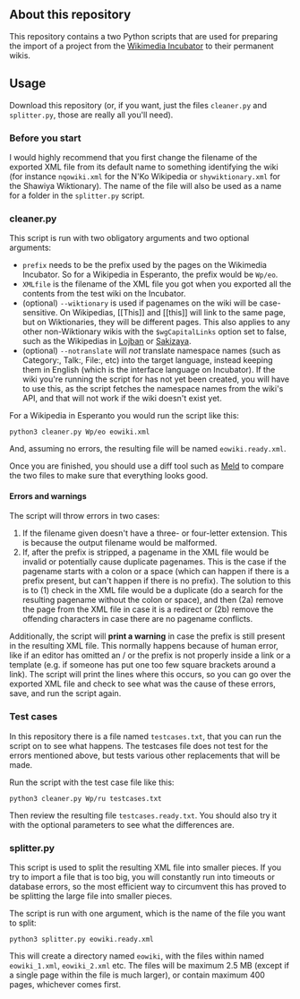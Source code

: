 ## About this repository
This repository contains a two Python scripts that are used for preparing the
import of a project from the [Wikimedia Incubator](https://incubator.wikimedia.org/)
to their permanent wikis.

## Usage
Download this repository (or, if you want, just the files `cleaner.py` and `splitter.py`,
those are really all you'll need).

### Before you start
I would highly recommend that you first change the filename of the exported
XML file from its default name to something identifying the wiki (for instance
`nqowiki.xml` for the N'Ko Wikipedia or `shywiktionary.xml` for the Shawiya
Wiktionary). The name of the file will also be used as a name for a folder
in the `splitter.py` script.

### cleaner.py
This script is run with two obligatory arguments and two optional arguments:

* `prefix` needs to be the prefix used by the pages on the Wikimedia Incubator.
So for a Wikipedia in Esperanto, the prefix would be `Wp/eo`.
* `XMLfile` is the filename of the XML file you got when you exported all the
contents from the test wiki on the Incubator.
* (optional) `--wiktionary` is used if pagenames on the wiki will be
case-sensitive. On Wikipedias, [[This]] and [[this]] will link to the same page,
but on Wiktionaries, they will be different pages. This also applies to any
other non-Wiktionary wikis with the `$wgCapitalLinks` option set to false, such
as the Wikipedias in [Lojban](https//jbo.wikipedia.org) or
[Sakizaya](https://szy.wikipedia.org/).
* (optional) `--notranslate` will *not* translate namespace names (such as
Category:, Talk:, File:, etc) into the target language, instead keeping them
in English (which is the interface language on Incubator). If the wiki you're
running the script for has not yet been created, you will have to use this, as
the script fetches the namespace names from the wiki's API, and that will not
work if the wiki doesn't exist yet.

For a Wikipedia in Esperanto you would run the script like this:

`python3 cleaner.py Wp/eo eowiki.xml`

And, assuming no errors, the resulting file will be named
`eowiki.ready.xml`.

Once you are finished, you should use a diff tool such as
[Meld](http://meldmerge.org/) to compare the two files to make sure that
everything looks good.

#### Errors and warnings
The script will throw errors in two cases:

1. If the filename given doesn't have a three- or four-letter extension. This is
because the output filename would be malformed.
2. If, after the prefix is stripped, a pagename in the XML file would be
invalid or potentially cause duplicate pagenames. This is the case if the
pagename starts with a colon or a space (which can happen if there is a prefix
present, but can't happen if there is no prefix). The solution to this is to
(1) check in the XML file would be a duplicate (do a search for the resulting
pagename without the colon or space), and then (2a) remove the page from the XML
file in case it is a redirect or (2b) remove the offending characters in case
there are no pagename conflicts.

Additionally, the script will **print a warning** in case the prefix is still
present in the resulting XML file. This normally happens because of human error,
like if an editor has omitted an / or the prefix is not properly inside a link
or a template (e.g. if someone has put one too few square brackets around a
link). The script will print the lines where this occurs, so you can go over the
exported XML file and check to see what was the cause of these errors, save, and
run the script again.

### Test cases
In this repository there is a file named `testcases.txt`, that you can run the
script on to see what happens. The testcases file does not test for the errors
mentioned above, but tests various other replacements that will be made.

Run the script with the test case file like this:

`python3 cleaner.py Wp/ru testcases.txt`

Then review the resulting file `testcases.ready.txt`. You should also try it
with the optional parameters to see what the differences are.

### splitter.py
This script is used to split the resulting XML file into smaller pieces. If you
try to import a file that is too big, you will constantly run into timeouts
or database errors, so the most efficient way to circumvent this has proved to
be splitting the large file into smaller pieces.

The script is run with one argument, which is the name of the file you want to split:

`python3 splitter.py eowiki.ready.xml`

This will create a directory named `eowiki`, with the files within named
`eowiki_1.xml`, `eowiki_2.xml` etc. The files will be maximum 2.5 MB (except if
a single page within the file is much larger), or contain maximum 400 pages, whichever
comes first.
